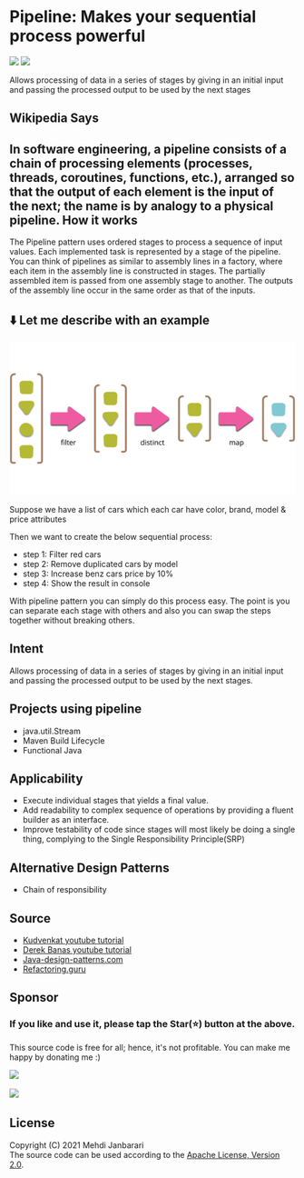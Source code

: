 # Pipeline: Makes your sequential process powerful
[![](https://img.shields.io/badge/decoupling-blue.svg?style=flat)](https://github.com/janbarari/chainofresponsibilitypattern)
[![](https://img.shields.io/badge/Behavioral-green.svg?style=flat)](https://github.com/janbarari/chainofresponsibilitypattern)

Allows processing of data in a series of stages by giving in an initial input and passing the processed output to be used by the next stages

Wikipedia Says
-------
In software engineering, a pipeline consists of a chain of processing elements (processes, threads, coroutines, functions, etc.), arranged so that the output of each element is the input of the next; the name is by analogy to a physical pipeline.
How it works
------
The Pipeline pattern uses ordered stages to process a sequence of input values. Each implemented task is represented by a stage of the pipeline. You can think of pipelines as similar to assembly lines in a factory, where each item in the assembly line is constructed in stages. The partially assembled item is passed from one assembly stage to another. The outputs of the assembly line occur in the same order as that of the inputs.

⬇️ Let me describe with an example
------
![](image.png)

Suppose we have a list of cars which each car have color, brand, model & price attributes

Then we want to create the below sequential process:

- step 1: Filter red cars
- step 2: Remove duplicated cars by model
- step 3: Increase benz cars price by 10%
- step 4: Show the result in console

With pipeline pattern you can simply do this process easy. The point is you can separate each stage with others and also you can swap the steps together without breaking others.

 Intent
 ------
Allows processing of data in a series of stages by giving in an initial input and passing the processed output to be used by the next stages.
 
 Projects using pipeline
 ------
 - java.util.Stream
 - Maven Build Lifecycle
 - Functional Java
 
 Applicability
 ------
 - Execute individual stages that yields a final value.  
 - Add readability to complex sequence of operations by providing a fluent builder as an interface.  
 - Improve testability of code since stages will most likely be doing a single thing, complying to the Single Responsibility Principle(SRP)
 
 Alternative Design Patterns
 ------
 - Chain of responsibility
 
 Source
 ------
  - [Kudvenkat youtube tutorial](https://www.youtube.com/watch?v=rI4kdGLaUiQ&list=PL6n9fhu94yhUbctIoxoVTrklN3LMwTCmd)
  - [Derek Banas youtube tutorial](https://www.youtube.com/watch?v=vNHpsC5ng_E&list=PLF206E906175C7E07)
  - [Java-design-patterns.com](https://java-design-patterns.com/patterns/)
  - [Refactoring.guru](https://refactoring.guru/design-patterns/)
  
  Sponsor
  -------
  ### If you like and use it, please tap the Star(⭐️) button at the above.  
  This source code is free for all; hence, it's not profitable. You can make me happy by donating me :)
  
  [![](https://img.shields.io/badge/Dogecoin-Click%20to%20see%20the%20address%20or%20scan%20the%20QR%20code-yellow.svg?style=flat)](https://blockchair.com/dogecoin/address/DB87foUxetrQRpAbWkrhexZeVtnzwyqhSL)
  
  [![](https://img.shields.io/badge/Bitcoin-Click%20to%20see%20the%20address%20or%20scan%20the%20QR%20code-orange.svg?style=flat)](https://blockchair.com/bitcoin/address/bc1qj30t3hmw0gat3vmwye972ce4sfrc5r5mz0ctr6)
  
  
  License
  -------
  Copyright (C) 2021 Mehdi Janbarari  
  The source code can be used according to the [Apache License, Version 2.0](LICENSE).